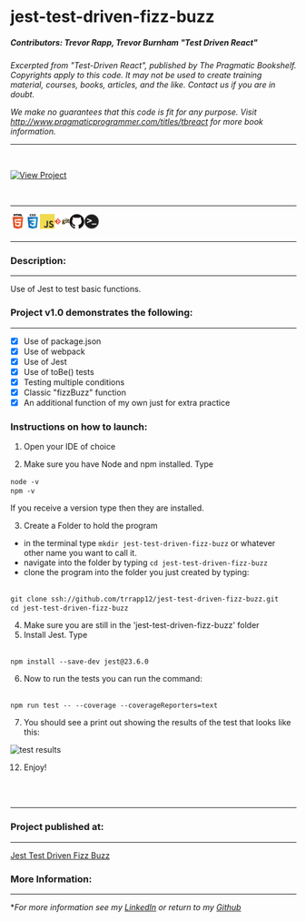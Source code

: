 
# jest-test-driven-fizz-buzz
 
##### Contributors: Trevor Rapp, Trevor Burnham "Test Driven React"

*Excerpted from "Test-Driven React", published by The Pragmatic Bookshelf. Copyrights apply to this code. It may not be used to create training material, courses, books, articles, and the like. Contact us if you are in doubt.*
 
*We make no guarantees that this code is fit for any purpose.*
*Visit http://www.pragmaticprogrammer.com/titles/tbreact for more book information.*

---

<br>

[![View Project](https://user-images.githubusercontent.com/11747875/141705232-471a0b9c-ca45-4540-a1b6-740c5e1becbe.png)](https://trrapp12.github.io/jest-test-driven-fizz-buzz/)

<br>

---

<img align="left" alt="HTML5" width="26px" src="https://raw.githubusercontent.com/github/explore/80688e429a7d4ef2fca1e82350fe8e3517d3494d/topics/html/html.png" />
<img align="left" alt="CSS3" width="26px" src="https://raw.githubusercontent.com/github/explore/80688e429a7d4ef2fca1e82350fe8e3517d3494d/topics/css/css.png" />
<img align="left" alt="JavaScript" width="26px" src="https://raw.githubusercontent.com/github/explore/80688e429a7d4ef2fca1e82350fe8e3517d3494d/topics/javascript/javascript.png" />
<img align="left" alt="Git" width="26px" src="https://raw.githubusercontent.com/github/explore/80688e429a7d4ef2fca1e82350fe8e3517d3494d/topics/git/git.png" />
<img align="left" alt="GitHub" width="26px" src="https://raw.githubusercontent.com/github/explore/78df643247d429f6cc873026c0622819ad797942/topics/github/github.png" />
<img align="left" alt="Terminal" width="26px" src="https://raw.githubusercontent.com/github/explore/80688e429a7d4ef2fca1e82350fe8e3517d3494d/topics/terminal/terminal.png" />

<br>
<br>

---

### Description:


---

Use of Jest to test basic functions. 

### Project v1.0 demonstrates the following:
---

- [x] Use of package.json
- [x] Use of webpack
- [x] Use of Jest
- [x] Use of toBe() tests 
- [x] Testing multiple conditions
- [x] Classic "fizzBuzz" function
- [x] An additional function of my own just for extra practice

### Instructions on how to launch:


1. Open your IDE of choice

2. Make sure you have Node and npm installed.  Type 

``` 
node -v 
npm -v

```
If you receive a version type then they are installed. 
  
3. Create a Folder to hold the program
  - in the terminal type `mkdir jest-test-driven-fizz-buzz` or whatever other name you want to call it. 
  - navigate into the folder by typing `cd jest-test-driven-fizz-buzz`
  - clone the program into the folder you just created by typing: 
 
 ```
 
 git clone ssh://github.com/trrapp12/jest-test-driven-fizz-buzz.git 
 cd jest-test-driven-fizz-buzz

 ```
  
4. Make sure you are still in the 'jest-test-driven-fizz-buzz' folder
5. Install Jest.  Type

```

npm install --save-dev jest@23.6.0

```

6. Now to run the tests you can run the command:

```

npm run test -- --coverage --coverageReporters=text

```

7. You should see a print out showing the results of the test that looks like this: 

![test results](https://user-images.githubusercontent.com/11747875/156975168-3b70725f-ecd6-40f0-bb28-d4171498217b.JPG)

12. Enjoy!
<br>
<br>

---


### Project published at: 
---

[Jest Test Driven Fizz Buzz](https://trrapp12.github.io/jest-test-driven-fizz-buzz/)

### More Information:
---

\**For more information see my [LinkedIn](https://www.linkedin.com/in/trevor-rapp-042a1037) or return to my [Github](https://github.com/trrapp12)*


<br>
<br>
<br>
<br>
<br>
<br>
<br>


